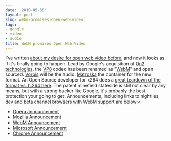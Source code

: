 ```yaml
---
date: '2010-05-30'
layout: post
slug: webm-promises-open-web-video
tags:
- google
- video
- audio
title: WebM promises Open Web Video
---
```


I've written [about my desire for open web video before][OtherPost], 
and now it looks as if it's finally going to happen. Lead by Google's 
acquisition of [On2 technologies][On2], the [VP8][] codec has been 
renamed as "[WebM][]" and open sourced. [Vorbis][] will be the audio. 
[Matroska][] the container for the new format. An Open Source developer 
for x264 does a [great teardown of the format vs. h.264 here][teardown].
The patent minefield stateside is still not clear by any means, but with 
a strong backer like Google, it's probably the best protection your going 
to get. Announcements, including links to nightlies, dev and beta channel 
browsers with WebM support are below:<

* [Opera announcement][opera]
* [Mozilla Announcement][mozilla]
* [WebM Announcement][webmproject]
* [Microsoft Announcement][microsoft]
* [Chrome Announcement][chrome]

[OtherPost]: /2008/12/firefox-and-opera-lead-web-video-way.html
[On2]: http://www.on2.com/
[VP8]: http://en.wikipedia.org/wiki/VP8
[WebM]: http://www.webmproject.org/
[Vorbis]: http://en.wikipedia.org/wiki/Vorbis
[Matroska]: http://en.wikipedia.org/wiki/Matroska
[teardown]: http://x264dev.multimedia.cx/?p=377


[opera]: http://labs.opera.com/news/2010/05/19/
[mozilla]: http://blog.mozilla.com/blog/2010/05/19/open-web-open-video-and-webm/
[webmproject]: http://webmproject.blogspot.com/2010/05/introducing-webm-open-web-media-project.html
[microsoft]: http://blogs.msdn.com/ie/archive/2010/05/19/another-follow-up-on-html5-video-in-ie9.aspx
[chrome]: http://blog.chromium.org/2010/05/webm-and-vp8-land-in-chromium.html